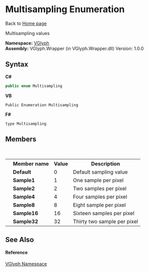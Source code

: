 # Multisampling Enumeration
Back to <a href="Home.md">Home page</a> 

Multisampling values

**Namespace:**&nbsp;<a href="N_VGlyph.md">VGlyph</a><br />**Assembly:**&nbsp;VGlyph.Wrapper (in VGlyph.Wrapper.dll) Version: 1.0.0

## Syntax

**C#**<br />
``` C#
public enum Multisampling
```

**VB**<br />
``` VB
Public Enumeration Multisampling
```

**F#**<br />
``` F#
type Multisampling
```


## Members
&nbsp;<table><tr><th></th><th>Member name</th><th>Value</th><th>Description</th></tr><tr><td /><td target="F:VGlyph.Multisampling.Default">**Default**</td><td>0</td><td>Default sampling value</td></tr><tr><td /><td target="F:VGlyph.Multisampling.Sample1">**Sample1**</td><td>1</td><td>One sample per pixel</td></tr><tr><td /><td target="F:VGlyph.Multisampling.Sample2">**Sample2**</td><td>2</td><td>Two samples per pixel</td></tr><tr><td /><td target="F:VGlyph.Multisampling.Sample4">**Sample4**</td><td>4</td><td>Four samples per pixel</td></tr><tr><td /><td target="F:VGlyph.Multisampling.Sample8">**Sample8**</td><td>8</td><td>Eight sample per pixel</td></tr><tr><td /><td target="F:VGlyph.Multisampling.Sample16">**Sample16**</td><td>16</td><td>Sixteen samples per pixel</td></tr><tr><td /><td target="F:VGlyph.Multisampling.Sample32">**Sample32**</td><td>32</td><td>Thirty two sample per pixel</td></tr></table>

## See Also


#### Reference
<a href="N_VGlyph.md">VGlyph Namespace</a><br />